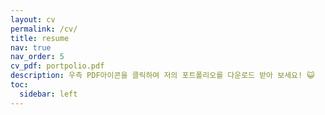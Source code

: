 ```yaml
---
layout: cv
permalink: /cv/
title: resume
nav: true
nav_order: 5
cv_pdf: portpolio.pdf
description: 우측 PDF아이콘을 클릭하여 저의 포트폴리오를 다운로드 받아 보세요! 😺
toc:
  sidebar: left
---
```

